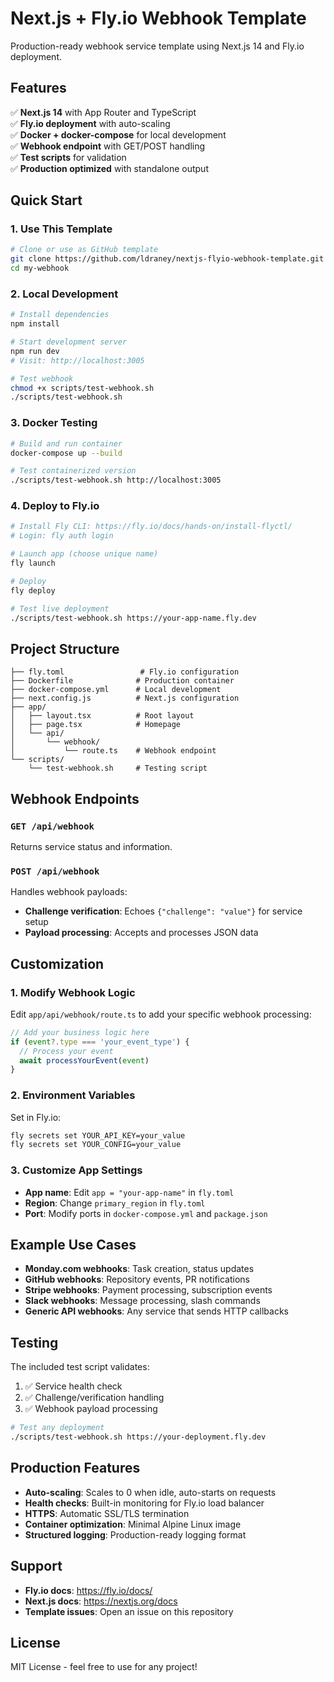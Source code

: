 # Next.js + Fly.io Webhook Template

Production-ready webhook service template using Next.js 14 and Fly.io deployment.

## Features

✅ **Next.js 14** with App Router and TypeScript  
✅ **Fly.io deployment** with auto-scaling  
✅ **Docker + docker-compose** for local development  
✅ **Webhook endpoint** with GET/POST handling  
✅ **Test scripts** for validation  
✅ **Production optimized** with standalone output  

## Quick Start

### 1. Use This Template
```bash
# Clone or use as GitHub template
git clone https://github.com/ldraney/nextjs-flyio-webhook-template.git my-webhook
cd my-webhook
```

### 2. Local Development
```bash
# Install dependencies
npm install

# Start development server
npm run dev
# Visit: http://localhost:3005

# Test webhook
chmod +x scripts/test-webhook.sh
./scripts/test-webhook.sh
```

### 3. Docker Testing
```bash
# Build and run container
docker-compose up --build

# Test containerized version
./scripts/test-webhook.sh http://localhost:3005
```

### 4. Deploy to Fly.io
```bash
# Install Fly CLI: https://fly.io/docs/hands-on/install-flyctl/
# Login: fly auth login

# Launch app (choose unique name)
fly launch

# Deploy
fly deploy

# Test live deployment
./scripts/test-webhook.sh https://your-app-name.fly.dev
```

## Project Structure

```
├── fly.toml                 # Fly.io configuration
├── Dockerfile              # Production container
├── docker-compose.yml      # Local development
├── next.config.js          # Next.js configuration
├── app/
│   ├── layout.tsx          # Root layout
│   ├── page.tsx            # Homepage
│   └── api/
│       └── webhook/
│           └── route.ts    # Webhook endpoint
└── scripts/
    └── test-webhook.sh     # Testing script
```

## Webhook Endpoints

### `GET /api/webhook`
Returns service status and information.

### `POST /api/webhook`
Handles webhook payloads:
- **Challenge verification**: Echoes `{"challenge": "value"}` for service setup
- **Payload processing**: Accepts and processes JSON data

## Customization

### 1. Modify Webhook Logic
Edit `app/api/webhook/route.ts` to add your specific webhook processing:

```typescript
// Add your business logic here
if (event?.type === 'your_event_type') {
  // Process your event
  await processYourEvent(event)
}
```

### 2. Environment Variables
Set in Fly.io:
```bash
fly secrets set YOUR_API_KEY=your_value
fly secrets set YOUR_CONFIG=your_value
```

### 3. Customize App Settings
- **App name**: Edit `app = "your-app-name"` in `fly.toml`
- **Region**: Change `primary_region` in `fly.toml`
- **Port**: Modify ports in `docker-compose.yml` and `package.json`

## Example Use Cases

- **Monday.com webhooks**: Task creation, status updates
- **GitHub webhooks**: Repository events, PR notifications  
- **Stripe webhooks**: Payment processing, subscription events
- **Slack webhooks**: Message processing, slash commands
- **Generic API webhooks**: Any service that sends HTTP callbacks

## Testing

The included test script validates:
1. ✅ Service health check
2. ✅ Challenge/verification handling  
3. ✅ Webhook payload processing

```bash
# Test any deployment
./scripts/test-webhook.sh https://your-deployment.fly.dev
```

## Production Features

- **Auto-scaling**: Scales to 0 when idle, auto-starts on requests
- **Health checks**: Built-in monitoring for Fly.io load balancer  
- **HTTPS**: Automatic SSL/TLS termination
- **Container optimization**: Minimal Alpine Linux image
- **Structured logging**: Production-ready logging format

## Support

- **Fly.io docs**: https://fly.io/docs/
- **Next.js docs**: https://nextjs.org/docs
- **Template issues**: Open an issue on this repository

## License

MIT License - feel free to use for any project!
